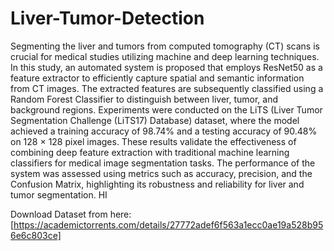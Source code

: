 # Liver-Tumor-Detection
Segmenting the liver and tumors from computed tomography (CT) scans is crucial for medical studies utilizing machine and deep learning techniques. In this study, an automated system is proposed that employs ResNet50 as a feature extractor to efficiently capture spatial and semantic information from CT images. The extracted features are subsequently classified using a Random Forest Classifier to distinguish between liver, tumor, and background regions. Experiments were conducted on the LiTS (Liver Tumor Segmentation Challenge (LiTS17) Database) dataset, where the model achieved a training accuracy of 98.74% and a testing accuracy of 90.48% on 128 × 128 pixel images. These results validate the effectiveness of combining deep feature extraction with traditional machine learning classifiers for medical image segmentation tasks. The performance of the system was assessed using metrics such as accuracy, precision, and the Confusion Matrix, highlighting its robustness and reliability for liver and tumor segmentation. HI

Download Dataset from here: [https://academictorrents.com/details/27772adef6f563a1ecc0ae19a528b956e6c803ce]
